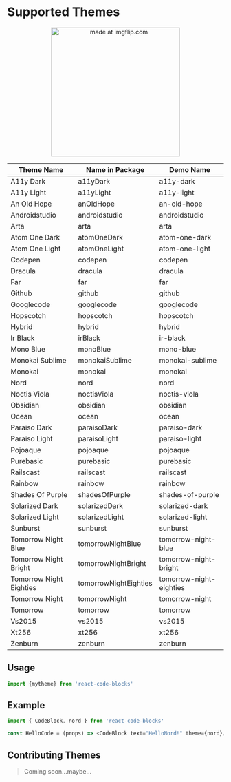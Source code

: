 # Supported Themes
<p align="center"><img src="https://i.imgflip.com/3f4gcn.jpg" title="made at imgflip.com" width="300px"/></p>

| Theme Name | Name in Package | Demo Name |
| ---------- | --------------- | --------- |
| A11y Dark               | a11yDark              | a11y-dark               |
| A11y Light              | a11yLight             | a11y-light              |
| An Old Hope             | anOldHope             | an-old-hope             |
| Androidstudio           | androidstudio         | androidstudio           |
| Arta                    | arta                  | arta                    |
| Atom One Dark           | atomOneDark           | atom-one-dark           |
| Atom One Light          | atomOneLight          | atom-one-light          |
| Codepen                 | codepen               | codepen                 |
| Dracula                 | dracula               | dracula                 |
| Far                     | far                   | far                     |
| Github                  | github                | github                  |
| Googlecode              | googlecode            | googlecode              |
| Hopscotch               | hopscotch             | hopscotch               |
| Hybrid                  | hybrid                | hybrid                  |
| Ir Black                | irBlack               | ir-black                |
| Mono Blue               | monoBlue              | mono-blue               |
| Monokai Sublime         | monokaiSublime        | monokai-sublime         |
| Monokai                 | monokai               | monokai                 |
| Nord                    | nord                  | nord                    |
| Noctis Viola            | noctisViola           | noctis-viola            |
| Obsidian                | obsidian              | obsidian                |
| Ocean                   | ocean                 | ocean                   |
| Paraiso Dark            | paraisoDark           | paraiso-dark            |
| Paraiso Light           | paraisoLight          | paraiso-light           |
| Pojoaque                | pojoaque              | pojoaque                |
| Purebasic               | purebasic             | purebasic               |
| Railscast               | railscast             | railscast               |
| Rainbow                 | rainbow               | rainbow                 |
| Shades Of Purple        | shadesOfPurple        | shades-of-purple        |
| Solarized Dark          | solarizedDark         | solarized-dark          |
| Solarized Light         | solarizedLight        | solarized-light         |
| Sunburst                | sunburst              | sunburst                |
| Tomorrow Night Blue     | tomorrowNightBlue     | tomorrow-night-blue     |
| Tomorrow Night Bright   | tomorrowNightBright   | tomorrow-night-bright   |
| Tomorrow Night Eighties | tomorrowNightEighties | tomorrow-night-eighties |
| Tomorrow Night          | tomorrowNight         | tomorrow-night          |
| Tomorrow                | tomorrow              | tomorrow                |
| Vs2015                  | vs2015                | vs2015                  |
| Xt256                   | xt256                 | xt256                   |
| Zenburn                 | zenburn               | zenburn                 |



## Usage
```js
import {mytheme} from 'react-code-blocks'
```

## Example
```js
import { CodeBlock, nord } from 'react-code-blocks'

const HelloCode = (props) => <CodeBlock text="HelloNord!" theme={nord}/>
```

## Contributing Themes
> Coming soon...maybe...
